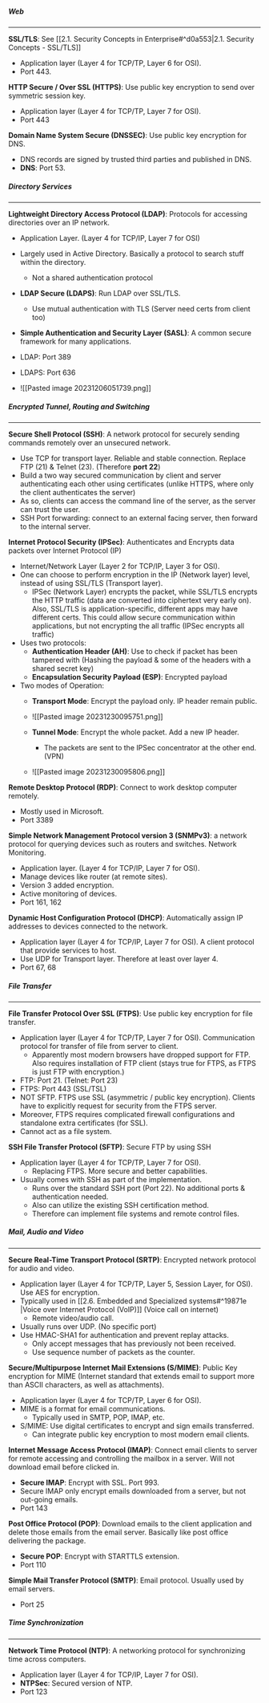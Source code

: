 
##### Web
---
**SSL/TLS**: See [[2.1. Security Concepts  in Enterprise#^d0a553|2.1. Security Concepts - SSL/TLS]]
- Application layer (Layer 4 for TCP/TP, Layer 6 for OSI).
- Port 443.

**HTTP Secure / Over SSL (HTTPS)**: Use public key encryption to send over symmetric session key.
- Application layer (Layer 4 for TCP/TP, Layer 7 for OSI).
- Port 443

**Domain Name System Secure (DNSSEC)**: Use public key encryption for DNS.
- DNS records are signed by trusted third parties and published in DNS.
- **DNS**: Port 53.

##### Directory Services
---
**Lightweight Directory Access Protocol (LDAP)**: Protocols for accessing directories over an IP network.
- Application Layer. (Layer 4 for TCP/IP, Layer 7 for OSI)
- Largely used in Active Directory. Basically a protocol to search stuff within the directory.
	- Not a shared authentication protocol
- **LDAP Secure (LDAPS)**: Run LDAP over SSL/TLS.
	- Use mutual authentication with TLS (Server need certs from client too)
- **Simple Authentication and Security Layer (SASL)**: A common secure framework for many applications.

- LDAP: Port 389
- LDAPS: Port 636

- ![[Pasted image 20231206051739.png]]


##### Encrypted Tunnel, Routing and Switching
---
**Secure Shell Protocol (SSH)**: A network protocol for securely sending commands remotely over an unsecured network.
- Use TCP for transport layer. Reliable and stable connection. Replace FTP (21) & Telnet (23). (Therefore **port 22**)
- Build a two way secured communication by client and server authenticating each other using certificates (unlike HTTPS, where only the client authenticates the server)
- As so, clients can access the command line of the server, as the server can trust the user.
- SSH Port forwarding: connect to an external facing server, then forward to the internal server.


**Internet Protocol Security (IPSec)**: Authenticates and Encrypts data packets over Internet Protocol (IP)
- Internet/Network Layer (Layer 2 for TCP/IP, Layer 3 for OSI).
- One can choose to perform encryption in the IP (Network layer) level, instead of using SSL/TLS (Transport layer). 
	- IPSec (Network Layer) encrypts the packet, while SSL/TLS encrypts the HTTP traffic (data are converted into ciphertext very early on). Also, SSL/TLS is application-specific, different apps may have different certs. This could allow secure communication within applications, but not encrypting the all traffic (IPSec encrypts all traffic)
- Uses two protocols:
	- **Authentication Header (AH)**: Use to check if packet has been tampered with (Hashing the payload & some of the headers with a shared secret key)
	- **Encapsulation Security Payload (ESP)**: Encrypted payload
- Two modes of Operation:
	- **Transport Mode**: Encrypt the payload only. IP header remain public.
	- ![[Pasted image 20231230095751.png]]
	
	- **Tunnel Mode**: Encrypt the whole packet. Add a new IP header.
		- The packets are sent to the IPSec concentrator at the other end. (VPN)
	- ![[Pasted image 20231230095806.png]]


**Remote Desktop Protocol (RDP)**: Connect to work desktop computer remotely.
- Mostly used in Microsoft.
- Port 3389



**Simple Network Management Protocol version 3 (SNMPv3)**: a network protocol for querying devices such as routers and switches. Network Monitoring.
- Application layer. (Layer 4 for TCP/IP, Layer 7 for OSI).
- Manage devices like router (at remote sites).
- Version 3 added encryption. 
- Active monitoring of devices.
- Port 161, 162


**Dynamic Host Configuration Protocol (DHCP)**: Automatically assign IP addresses to devices connected to the network.
- Application layer (Layer 4 for TCP/IP, Layer 7 for OSI). A client protocol that provide services to host.
- Use UDP for Transport layer. Therefore at least over layer 4.
- Port 67, 68



##### File Transfer
---
**File Transfer Protocol Over SSL (FTPS)**: Use public key encryption for file transfer.
- Application layer (Layer 4 for TCP/TP, Layer 7 for OSI). Communication protocol for transfer of file from server to client.
	- Apparently most modern browsers have dropped support for FTP. Also requires installation of FTP client (stays true for FTPS, as FTPS is just FTP with encryption.)
- FTP: Port 21. (Telnet: Port 23)
- FTPS: Port 443 (SSL/TSL)
- NOT SFTP. FTPS use SSL (asymmetric / public key encryption). Clients have to explicitly request for security from the FTPS server.
- Moreover, FTPS requires complicated firewall configurations and standalone extra certificates (for SSL).
- Cannot act as a file system.

**SSH File Transfer Protocol (SFTP)**: Secure FTP by using SSH
- Application layer (Layer 4 for TCP/TP, Layer 7 for OSI).
	- Replacing FTPS. More secure and better capabilities.
- Usually comes with SSH as part of the implementation.
	- Runs over the standard SSH port (Port 22). No additional ports & authentication needed.
	- Also can utilize the existing SSH certification method.
	- Therefore can implement file systems and remote control files.

##### Mail, Audio and Video
---
**Secure Real-Time Transport Protocol (SRTP)**: Encrypted network protocol for audio and video.
- Application layer (Layer 4 for TCP/TP, Layer 5, Session Layer, for OSI). Use AES for encryption.
- Typically used in [[2.6. Embedded and Specialized systems#^19871e |Voice over Internet Protocol (VoIP)]] (Voice call on internet)
	- Remote video/audio call.
- Usually runs over UDP. (No specific port)
- Use HMAC-SHA1 for authentication and prevent replay attacks.
	- Only accept messages that has previously not been received.
	- Use sequence number of packets as the counter.

**Secure/Multipurpose Internet Mail Extensions (S/MIME)**: Public Key encryption for MIME (Internet standard that extends email to support more than ASCII characters, as well as attachments).
- Application layer (Layer 4 for TCP/TP, Layer 6 for OSI).
- MIME is a format for email communications.
	- Typically used in SMTP, POP, IMAP, etc.
- S/MIME: Use digital certificates to encrypt and sign emails transferred.
	- Can integrate public key encryption to most modern email clients.

**Internet Message Access Protocol (IMAP)**: Connect email clients to server for remote accessing and controlling the mailbox in a server. Will not download email before clicked in.
- **Secure IMAP**: Encrypt with SSL. Port 993.
- Secure IMAP only encrypt emails downloaded from a server, but not out-going emails.
- Port 143

**Post Office Protocol (POP)**: Download emails to the client application and delete those emails from the email server. Basically like post office delivering the package.
- **Secure POP**: Encrypt with STARTTLS extension.
- Port 110

**Simple Mail Transfer Protocol (SMTP)**: Email protocol. Usually used by email servers.
- Port 25

##### Time Synchronization
---
**Network Time Protocol (NTP)**: A networking protocol for synchronizing time across computers.
- Application layer (Layer 4 for TCP/IP, Layer 7 for OSI).
- **NTPSec**: Secured version of NTP. 
- Port 123